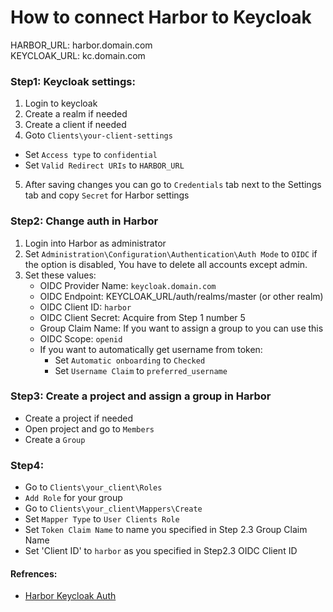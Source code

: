 <!-- Space: RD -->
<!-- Title: How to connect Harbor to Keycloak -->
# How to connect Harbor to Keycloak

HARBOR_URL: harbor.domain.com  
KEYCLOAK_URL: kc.domain.com

### Step1: Keycloak settings:
1. Login to keycloak
2. Create a realm if needed
3.  Create a client if needed
4. Goto `Clients\your-client-settings`
  - Set `Access type` to `confidential`
  - Set `Valid Redirect URIs` to `HARBOR_URL`
5. After saving changes you can go to `Credentials` tab next to the Settings tab and copy `Secret` for Harbor settings

### Step2: Change auth in Harbor
1. Login into Harbor as administrator
2. Set `Administration\Configuration\Authentication\Auth Mode` to `OIDC`
  if the option is disabled, You have to delete all accounts except admin.
3. Set these values:
    - OIDC Provider Name: `keycloak.domain.com`
    - OIDC Endpoint: KEYCLOAK_URL/auth/realms/master (or other realm)
    - OIDC Client ID: `harbor`
    - OIDC Client Secret: Acquire from Step 1 number 5
    - Group Claim Name: If you want to assign a group to you can use this
    - OIDC Scope: `openid`
    - If you want to automatically get username from token:
      - Set `Automatic onboarding` to `Checked`
      - Set `Username Claim` to `preferred_username`

### Step3: Create a project and assign a group in Harbor
- Create a project if needed
- Open project and go to `Members`
- Create a `Group`

### Step4: 
- Go to `Clients\your_client\Roles`
- `Add Role` for your group
- Go to `Clients\your_client\Mappers\Create`
- Set `Mapper Type` to `User Clients Role`
- Set `Token Claim Name` to name you specified in Step 2.3 Group Claim Name
- Set 'Client ID' to `harbor` as you specified in Step2.3 OIDC Client ID

#### Refrences:
- [Harbor Keycloak Auth](https://blog.lazybit.ch/harbor-keycloak-auth/)
